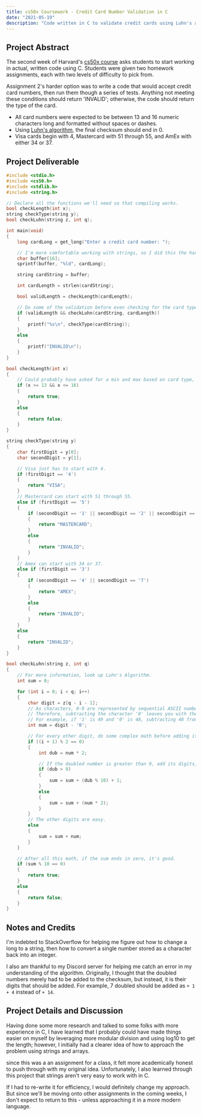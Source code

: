 ```yaml
---
title: cs50x Coursework - Credit Card Number Validation in C
date: "2021-05-19"
description: "Code written in C to validate credit cards using Luhn's algorithm, then detect Visa, Mastercard, or AmEx numbers."
---
```

## Project Abstract
The second week of Harvard's [cs50x course](https://cs50.harvard.edu/x/2021/) asks students to start working in actual, written code using C. Students were given two homework assignments, each with two levels of difficulty to pick from.

Assignment 2's harder option was to write a code that would accept credit card numbers, then run them though a series of tests. Anything not meeting these conditions should return 'INVALID'; otherwise, the code should return the type of the card.
* All card numbers were expected to be between 13 and 16 numeric characters long and formatted without spaces or dashes.
* Using [Luhn's algorithm](https://en.wikipedia.org/wiki/Luhn_algorithm), the final checksum should end in 0.
* Visa cards begin with 4, Mastercard with 51 through 55, and AmEx with either 34 or 37.

## Project Deliverable
```c
#include <stdio.h>
#include <cs50.h>
#include <stdlib.h>
#include <string.h>

// Declare all the functions we'll need so that compiling works.
bool checkLength(int x);
string checkType(string y);
bool checkLuhn(string z, int q);

int main(void)
{
    long cardLong = get_long("Enter a credit card number: ");

    // I'm more comfortable working with strings, so I did this the hard way.
    char buffer[16];
    sprintf(buffer, "%ld", cardLong);

    string cardString = buffer;

    int cardLength = strlen(cardString);

    bool validLength = checkLength(cardLength);

    // Do some of the validation before even checking for the card type.
    if (validLength && checkLuhn(cardString, cardLength))
    {
        printf("%s\n", checkType(cardString));
    }
    else
    {
        printf("INVALID\n");
    }
}

bool checkLength(int x)
{
    // Could probably have asked for a min and max based on card type, but not important for this assignment.
    if (x >= 13 && x <= 16)
    {
        return true;
    }
    else
    {
        return false;
    }
}

string checkType(string y)
{
    char firstDigit = y[0];
    char secondDigit = y[1];

    // Visa just has to start with 4.
    if (firstDigit == '4')
    {
        return "VISA";
    }
    // Mastercard can start with 51 through 55.
    else if (firstDigit == '5')
    {
        if (secondDigit == '1' || secondDigit == '2' || secondDigit == '3' || secondDigit == '4' || secondDigit == '5')
        {
            return "MASTERCARD";
        }
        else
        {
            return "INVALID";
        }
    }
    // Amex can start with 34 or 37.
    else if (firstDigit == '3')
    {
        if (secondDigit == '4' || secondDigit == '7')
        {
            return "AMEX";
        }
        else
        {
            return "INVALID";
        }
    }
    else
    {
        return "INVALID";
    }
}

bool checkLuhn(string z, int q)
{
    // For more information, look up Luhn's Algorithm.
    int sum = 0;

    for (int i = 0; i < q; i++)
    {
        char digit = z[q - i - 1];
        // As characters, 0-9 are represented by sequential ASCII numbers.
        // Therefore, subtracting the character '0' leaves you with the actual number as an integer.
        // For example, if '1' is 49 and '0' is 48, subtracting 48 from 49 leaves you with 1.
        int num = digit - '0';

        // For every other digit, do some complex math before adding it to the sum.
        if ((i + 1) % 2 == 0)
        {
            int dub = num * 2;

            // If the doubled number is greater than 9, add its digits, not its total (i.e. + 1 + 4, not + 14).
            if (dub > 9)
            {
                sum = sum + (dub % 10) + 1;
            }
            else
            {
                sum = sum + (num * 2);
            }
        }
        // The other digits are easy.
        else
        {
            sum = sum + num;
        }
    }

    // After all this math, if the sum ends in zero, it's good.
    if (sum % 10 == 0)
    {
        return true;
    }
    else
    {
        return false;
    }
}
```

## Notes and Credits
I'm indebted to StackOverflow for helping me figure out how to change a long to a string, then how to convert a single number stored as a character back into an integer.

I also am thankful to my Discord server for helping me catch an error in my understanding of the algorithm. Originally, I thought that the doubled numbers merely had to be added to the checksum, but instead, it is their digits that should be added. For example, 7 doubled should be added as `+ 1 + 4` instead of `+ 14`.

## Project Details and Discussion
Having done some more research and talked to some folks with more experience in C, I have learned that I probably could have made things easier on myself by leveraging more modular division and using log10 to get the length; however, I initially had a clearer idea of how to approach the problem using strings and arrays.

since this was a an assignment for a class, it felt more academically honest to push through with my original idea. Unfortunately, I also learned through this project that strings aren't very easy to work with in C.

If I had to re-write it for efficiency, I would definitely change my approach. But since we'll be moving onto other assignments in the coming weeks, I don't expect to return to this - unless approaching it in a more modern language.
